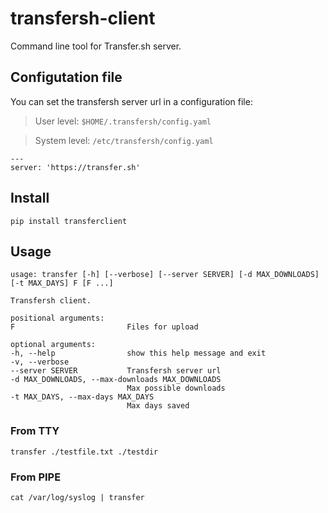 # transfersh-client

Command line tool for Transfer.sh server.


## Configutation file

You can set the transfersh server url in a configuration file:

> User level: `$HOME/.transfersh/config.yaml`

> System level: `/etc/transfersh/config.yaml`

    ---
    server: 'https://transfer.sh'

## Install

    pip install transferclient

## Usage

    usage: transfer [-h] [--verbose] [--server SERVER] [-d MAX_DOWNLOADS] [-t MAX_DAYS] F [F ...]

    Transfersh client.

    positional arguments:
    F                         Files for upload

    optional arguments:
    -h, --help                show this help message and exit
    -v, --verbose
    --server SERVER           Transfersh server url
    -d MAX_DOWNLOADS, --max-downloads MAX_DOWNLOADS
                              Max possible downloads
    -t MAX_DAYS, --max-days MAX_DAYS
                              Max days saved

### From TTY

    transfer ./testfile.txt ./testdir

### From PIPE

    cat /var/log/syslog | transfer
